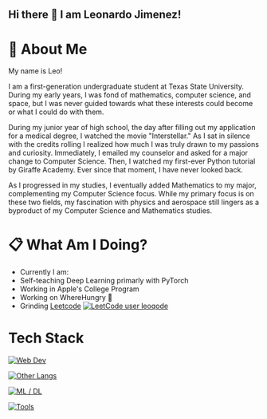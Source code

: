 ## Hi there 👋 I am Leonardo Jimenez!

# :postbox: About Me
My name is Leo!

I am a first-generation undergraduate student at Texas State University. During my early years, I was fond of mathematics, computer science, and space, but I was never guided towards what these interests could become or what I could do with them.

During my junior year of high school, the day after filling out my application for a medical degree, I watched the movie "Interstellar." As I sat in silence with the credits rolling I realized how much I was truly drawn to my passions and curiosity. Immediately, I emailed my counselor and asked for a major change to Computer Science. Then, I watched my first-ever Python tutorial by Giraffe Academy. Ever since that moment, I have never looked back.

As I progressed in my studies, I eventually added Mathematics to my major, complementing my Computer Science focus. While my primary focus is on these two fields, my fascination with physics and aerospace still lingers as a byproduct of my Computer Science and Mathematics studies.

 
# :clipboard: What Am I Doing?
  - Currently I am:
  - Self-teaching Deep Learning primarly with PyTorch
  - Working in Apple's College Program
  - Working on WhereHungry :hotdog:
  - Grinding [Leetcode](https://leetcode.com/u/leoqode/) [![LeetCode user leoqode](https://img.shields.io/badge/dynamic/json?style=flat&labelColor=black&color=%23ffa116&label=Solved&query=solvedOverTotal&url=https%3A%2F%2Fleetcode-badge.vercel.app%2Fapi%2Fusers%2Fleoqode&logo=leetcode&logoColor=yellow)](https://leetcode.com/leoqode/)

# Tech Stack
[![Web Dev](https://skillicons.dev/icons?i=html,css,js,ts,mongodb,express,react,nodejs,tailwind,next,&theme=dark)](https://skillicons.dev)

[![Other Langs](https://skillicons.dev/icons?i=python,java,cpp&theme=dark)](https://skillicons.dev)

[![ML / DL](https://skillicons.dev/icons?i=pytorch,tensorflow&theme=dark)](https://skillicons.dev)

[![Tools](https://skillicons.dev/icons?i=vscode,postman,github,figma,threejs,vite&theme=dark)](https://skillicons.dev)

